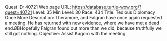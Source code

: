 Quest ID: 40721
Web page URL: https://database.turtle-wow.org/?quest=40721
Level: 35
Min Level: 30
Race: 434
Title: Tedious Diplomacy Once More
Description: Theramore, and Falgran have once again requested a meeting. He has returned with new evidence, where we have met a dead end.$B$BHopefully Falgran found out more than we did, because truthfully we still got nothing.
Objective: Assist Kagoro with the meeting.
